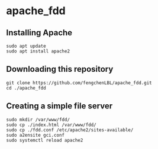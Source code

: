 # apache_fdd
## Installing Apache
```
sudo apt update
sudo apt install apache2
```

## Downloading this repository
```
git clone https://github.com/fengchenLBL/apache_fdd.git
cd ./apache_fdd
```

## Creating a simple file server
```
sudo mkdir /var/www/fdd/
sudo cp ./index.html /var/www/fdd/
sudo cp ./fdd.conf /etc/apache2/sites-available/
sudo a2ensite gci.conf
sudo systemctl reload apache2
```
